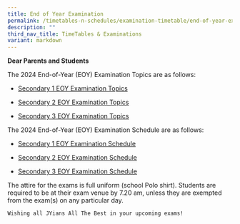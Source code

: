```yaml
---
title: End of Year Examination
permalink: /timetables-n-schedules/examination-timetable/end-of-year-examination/
description: ""
third_nav_title: TimeTables & Examinations
variant: markdown
---
```

<p><strong>Dear Parents and Students</strong></p>
<p>The 2024 End-of-Year (EOY) Examination Topics are as follows:</p>
<p></p>

* <p><a href="https://drive.google.com/drive/folders/1j9SCnLnGFqSiTzPECyT7Yi5H_H-Tis7x?usp=sharing">Secondary 1 EOY Examination Topics</a></p>
* <p><a href="https://drive.google.com/file/d/1kLpkA8hE5f81S437KTVD6uFW7L7REmxu/view?usp=sharing">Secondary 2 EOY Examination Topics</a></p>
* <p><a href="https://drive.google.com/file/d/19bItcJd8RSbkG0YMWF2kHUGLvsTDsLSB/view?usp=sharing">Secondary 3 EOY Examination Topics</a></p>


<p>The 2024 End-of-Year (EOY) Examination Schedule are as follows:</p>
<p></p>

* <p><a href="https://drive.google.com/file/d/1HljDgzDnQDT69XH4LLXwOQHKATdiaNOp/view?usp=sharing">Secondary 1 EOY Examination Schedule</a></p>

*  <p><a href="https://drive.google.com/file/d/1uyS2VdpDtpg-F3wxerIk5RsfZTFbxvSX/view?usp=sharing">Secondary 2 EOY Examination Schedule</a></p>
*  <p><a href="https://drive.google.com/file/d/1uspG5VQec-O_DFhRvkXitAc9aAixMRUr/view?usp=sharing">Secondary 3 EOY Examination Schedule</a></p>

<p>
The attire for the exams is full uniform (school Polo shirt). 
Students are required to be at their exam venue by 7.20 am, unless they are exempted from the exam(s) on any particular day. 
	
	Wishing all JYians All The Best in your upcoming exams!
</p>